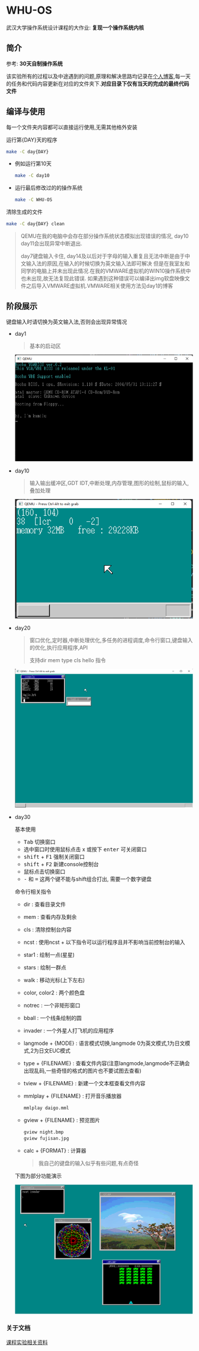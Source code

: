# WHU-OS

武汉大学操作系统设计课程的大作业: **复现一个操作系统内核**

## 简介

参考: **30天自制操作系统**

该实验所有的过程以及中途遇到的问题,原理和解决思路均记录在[个人博客](https://luzhixing12345.github.io/tags/OS/),每一天的任务和代码内容更新在对应的文件夹下.**对应目录下仅有当天的完成的最终代码文件**

## 编译与使用

每一个文件夹内容都可以直接运行使用,无需其他格外安装

运行第{DAY}天的程序

```bash
make -C day{DAY}
```

- 例如运行第10天

  ```bash
  make -C day10
  ```

- 运行最后修改过的的操作系统

  ```bash
  make -C WHU-OS
  ```

清除生成的文件

```bash
make -C day{DAY} clean
```

> QEMU在我的电脑中会存在部分操作系统状态模拟出现错误的情况, day10 day11会出现异常中断退出. 
>
> day7键盘输入卡住, day14及以后对于字母的输入重复且无法中断是由于中文输入法的原因,在输入的时候切换为英文输入法即可解决
> 但是在我室友和同学的电脑上并未出现此情况.在我的VMWARE虚拟机的WIN10操作系统中也未出现,故无法复现此错误. 如果遇到这种错误可以编译出img软盘映像文件之后导入VMWARE虚拟机.VMWARE相关使用方法见day1的博客

## 阶段展示

键盘输入时请切换为英文输入法,否则会出现异常情况

- day1

  > 基本的启动区

  ![20220705213449](https://raw.githubusercontent.com/learner-lu/picbed/master/20220705213449.png)

- day10

  > 输入输出缓冲区,GDT IDT,中断处理,内存管理,图形的绘制,鼠标的输入,叠加处理

  ![20220708045700](https://raw.githubusercontent.com/learner-lu/picbed/master/20220708045700.png)

- day20

  > 窗口优化,定时器,中断处理优化,多任务的进程调度,命令行窗口,键盘输入的优化,执行应用程序,API
  >
  > 支持dir mem type cls hello 指令

  ![20220714023429](https://raw.githubusercontent.com/learner-lu/picbed/master/20220714023429.png)

- day30

  基本使用

  - <kbd>Tab</kbd> 切换窗口
  - 选中窗口时使用鼠标点击 x 或按下 <kbd>enter</kbd> 可关闭窗口
  - <kbd>shift</kbd> + <kbd>F1</kbd> 强制关闭窗口
  - <kbd>shift</kbd> + <kbd>F2</kbd> 新建console控制台
  - 鼠标点击切换窗口
  - <kbd>-</kbd> 和 <kbd>=</kbd> 这两个键不能与shift组合打出,  需要一个数字键盘

  命令行相关指令

  - dir : 查看目录文件
  - mem : 查看内存及剩余
  - cls : 清除控制台内容
  - ncst : 使用ncst + 以下指令可以运行程序且并不影响当前控制台的输入
  - star1 : 绘制一点(星星)
  - stars : 绘制一群点
  - walk  : 移动光标(上下左右)
  - color, color2 : 两个颜色盘
  - notrec : 一个非矩形窗口
  - bball : 一个线条绘制的圆
  - invader : 一个外星人打飞机的应用程序
  - langmode + {MODE} : 语言模式切换,langmode 0为英文模式,1为日文模式,2为日文EUC模式
  - type + {FILENAME} : 查看文件内容(注意langmode,langmode不正确会出现乱码,一些奇怪的格式的图片也不要试图去查看)
  - tview + {FILENAME} : 新建一个文本框查看文件内容
  - mmlplay + {FILENAME} : 打开音乐播放器

    ```bash
    mmlplay daigo.mml
    ```

  - gview + {FILENAME} : 预览图片

    ```bash
    gview night.bmp
    gview fujisan.jpg
    ```

  - calc + {FORMAT} : 计算器

    > 我自己的键盘的输入似乎有些问题,有点奇怪

  下图为部分功能演示

  ![20220714205951](https://raw.githubusercontent.com/learner-lu/picbed/master/20220714205951.png)

### 关于文档

[课程实验相关资料](https://github.com/luzhixing12345/WHU-OS/releases/tag/v0.0.1)
